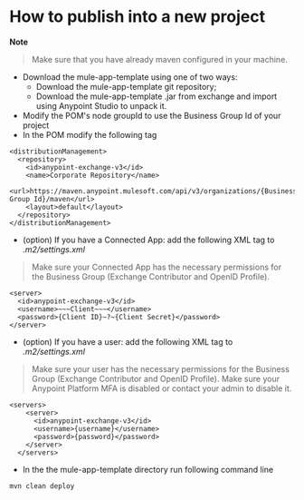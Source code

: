 # How to publish into a new project

**Note**

> Make sure that you have already maven configured in your machine.

- Download the mule-app-template using one of two ways:
    - Download the mule-app-template git repository;
    - Download the mule-app-template .jar from exchange and import using Anypoint Studio to unpack it.
- Modify the POM's node groupId to use the Business Group Id of your project
- In the POM modify the following tag

```
<distributionManagement>
  <repository>
    <id>anypoint-exchange-v3</id>
    <name>Corporate Repository</name>
    <url>https://maven.anypoint.mulesoft.com/api/v3/organizations/{Business Group Id}/maven</url>
    <layout>default</layout>
  </repository>
</distributionManagement>
```

- (option) If you have a Connected App: add the following XML tag to _.m2/settings.xml_

> Make sure your Connected App has the necessary permissions for the Business Group (Exchange Contributor and OpenID Profile).

```
<server>
  <id>anypoint-exchange-v3</id>
  <username>~~~Client~~~</username>
  <password>{Client ID}~?~{Client Secret}</password>
</server>
```

- (option) If you have a user: add the following XML tag to _.m2/settings.xml_

> Make sure your user has the necessary permissions for the Business Group (Exchange Contributor and OpenID Profile).
> Make sure your Anypoint Platform MFA is disabled or contact your admin to disable it.

```
<servers>
    <server>
      <id>anypoint-exchange-v3</id>
      <username>{username}</username>
      <password>{password}</password>
    </server>
  </servers>
```

- In the the mule-app-template directory run following command line

```
mvn clean deploy
```
